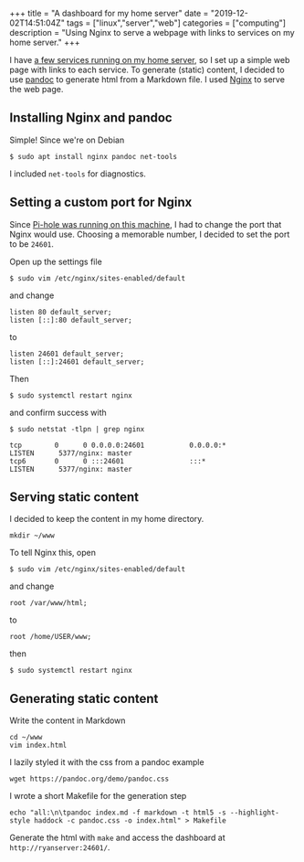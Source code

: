 +++
title = "A dashboard for my home server"
date = "2019-12-02T14:51:04Z"
tags = ["linux","server","web"]
categories = ["computing"]
description = "Using Nginx to serve a webpage with links to services on my home server."
+++

I have [a few services running on my home server](../../tags/server), so I set up a simple web page with links to each service.
To generate (static) content, I decided to use [pandoc](https://pandoc.org/) to generate html from a Markdown file.
I used [Nginx](https://nginx.org/) to serve the web page.

## Installing Nginx and pandoc

Simple! Since we're on Debian

```shell
$ sudo apt install nginx pandoc net-tools
```

I included `net-tools` for diagnostics. 

## Setting a custom port for Nginx

Since [Pi-hole was running on this machine](../home-network-ad-blocking-with-pi-hole/), I had to change the port that Nginx would use.
Choosing a memorable number, I decided to set the port to be `24601`.

Open up the settings file

```shell
$ sudo vim /etc/nginx/sites-enabled/default
```

and change

```shell
listen 80 default_server;
listen [::]:80 default_server;
```

to

```shell
listen 24601 default_server;
listen [::]:24601 default_server;
```

Then

```shell
$ sudo systemctl restart nginx
```

and confirm success with 

```shell
$ sudo netstat -tlpn | grep nginx
```
```shell
tcp        0      0 0.0.0.0:24601           0.0.0.0:*               LISTEN      5377/nginx: master  
tcp6       0      0 :::24601                :::*                    LISTEN      5377/nginx: master  
```

## Serving static content

I decided to keep the content in my home directory.

```shell
mkdir ~/www
```

To tell Nginx this, open 

```shell
$ sudo vim /etc/nginx/sites-enabled/default
```

and change

```shell
root /var/www/html;
```

to

```shell
root /home/USER/www;
```

then

```shell
$ sudo systemctl restart nginx
```

## Generating static content

Write the content in Markdown

```
cd ~/www
vim index.html
```

I lazily styled it with the css from a pandoc example

```
wget https://pandoc.org/demo/pandoc.css
```

I wrote a short Makefile for the generation step

```
echo "all:\n\tpandoc index.md -f markdown -t html5 -s --highlight-style haddock -c pandoc.css -o index.html" > Makefile
```

Generate the html with `make` and access the dashboard at `http://ryanserver:24601/`.

